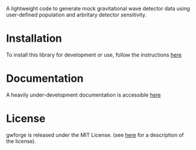 A lightweight code to generate mock gravitational wave detector data using user-defined population and arbritary detector sensitivity. 

# Installation
To install this library for development or use, follow the instructions [here](https://github.com/koustavchandra/gwforge/blob/main/docs/source/install.md)

# Documentation

A heavily under-development documentation is accessible [here](https://koustavchandra.github.io/gwforge/)


# License
gwforge is released under the MIT License. (see [here](https://opensource.org/license/mit/) for a description of the license).
